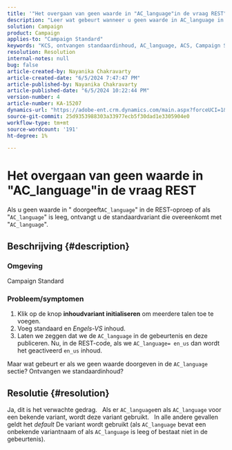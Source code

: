 ```yaml
---
title: '"Het overgaan van geen waarde in "AC_language"in de vraag REST"'
description: "Leer wat gebeurt wanneer u geen waarde in AC_language in de vraag van REST overgaat. De standaardvariant wordt gebruikt."
solution: Campaign
product: Campaign
applies-to: "Campaign Standard"
keywords: "KCS, ontvangen standaardinhoud, AC_language, ACS, Campaign Standard"
resolution: Resolution
internal-notes: null
bug: false
article-created-by: Nayanika Chakravarty
article-created-date: "6/5/2024 7:47:47 PM"
article-published-by: Nayanika Chakravarty
article-published-date: "6/5/2024 10:22:44 PM"
version-number: 4
article-number: KA-15207
dynamics-url: "https://adobe-ent.crm.dynamics.com/main.aspx?forceUCI=1&pagetype=entityrecord&etn=knowledgearticle&id=ab381079-7423-ef11-840b-6045bd006b25"
source-git-commit: 25d9353988303a33977ecb5f30dad1e3305904e0
workflow-type: tm+mt
source-wordcount: '191'
ht-degree: 1%

---
```


# Het overgaan van geen waarde in &quot;AC_language&quot;in de vraag REST


Als u geen waarde in &quot; doorgeeft`AC_language`&quot; in de REST-oproep of als &quot;`AC_language`&quot; is leeg, ontvangt u de standaardvariant die overeenkomt met &quot;`AC_language`&quot;.

## Beschrijving {#description}


### <b>Omgeving</b>

Campaign Standard

### <b>Probleem/symptomen</b>

1. Klik op de knop <b>inhoudvariant initialiseren</b> om meerdere talen toe te voegen.
2. Voeg standaard en *Engels-VS* inhoud.
3. Laten we zeggen dat we de `AC_language` in de gebeurtenis en deze publiceren. Nu, in de REST-code, als we `AC_language= en_us` dan wordt het geactiveerd `en_us` inhoud.


Maar wat gebeurt er als we geen waarde doorgeven in de `AC_language` sectie? Ontvangen we standaardinhoud?


## Resolutie {#resolution}


Ja, dit is het verwachte gedrag.
 
Als er `AC_language`en als `AC_language` voor een bekende variant, wordt deze variant gebruikt.
 
In alle andere gevallen geldt het *default* De variant wordt gebruikt (als `AC_language` bevat een onbekende variantnaam of als `AC_language` is leeg of bestaat niet in de gebeurtenis).
